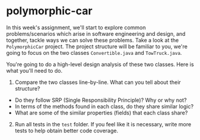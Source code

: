 # polymorphic-car

In this week's assignment, we'll start to explore common problems/scenarios which arise in software engineering and design, and together, tackle ways we can solve these problems. Take a look at the `PolymorphicCar` project. The project structure will be familiar to you, we're going to focus on the two classes `Convertible.java` and `TowTruck.java`. 

You're going to do a high-level design analysis of these two classes. Here is what you'll need to do.

1. Compare the two classes line-by-line. What can you tell about their structure?
  * Do they follow SRP (Single Responsibility Principle)? Why or why not?
  * In terms of the methods found in each class, do they share similar logic?
  * What are some of the similar properties (fields) that each class share?

2. Run all tests in the `test` folder. If you feel like it is necessary, write more tests to help obtain better code coverage.
